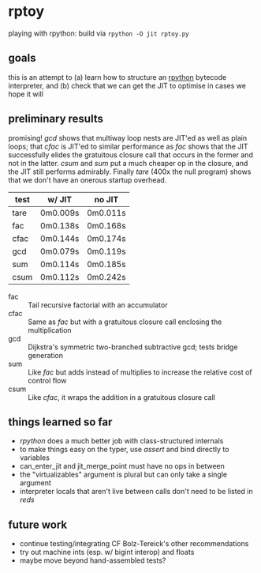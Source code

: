 # rptoy
playing with rpython: build via `rpython -O jit rptoy.py`

## goals
this is an attempt to (a) learn how to structure an [rpython](https://rpython.readthedocs.io/en/latest/) bytecode interpreter, and (b) check that we can get the JIT to optimise in cases we hope it will

## preliminary results
promising! *gcd* shows that multiway loop nests are JIT'ed as well as plain loops; that *cfac* is JIT'ed to similar performance as *fac* shows that the JIT successfully elides
the gratuitous closure call that occurs in the former and not in the latter. *csum* and *sum* put a much cheaper op in the closure, and the JIT still performs admirably. Finally *tare*
(400x the null program) shows that we don't have an onerous startup overhead.

| test  | w/ JIT | no JIT |
| ------------- | ------------- | -------- |
| tare | 0m0.009s | 0m0.011s |
| fac  | 0m0.138s | 0m0.168s |
| cfac | 0m0.144s | 0m0.174s |
| gcd | 0m0.079s | 0m0.119s |
| sum | 0m0.114s | 0m0.185s |
| csum | 0m0.112s | 0m0.242s |

<dl>
  <dt>fac</dt>
  <dd>Tail recursive factorial with an accumulator</dd>
  <dt>cfac</dt>
  <dd>Same as <em>fac</em> but with a gratuitous closure call enclosing the multiplication</dd>
  <dt>gcd</dt>
  <dd>Dijkstra's symmetric two-branched subtractive gcd; tests bridge generation</dd>
  <dt>sum</dt>
  <dd>Like <em>fac</em> but adds instead of multiplies to increase the relative cost of control flow</dd>
  <dt>csum</dt>
  <dd>Like <em>cfac</em>, it wraps the addition in a gratuitous closure call</dd>
</dl>

## things learned so far
- *rpython* does a much better job with class-structured internals
- to make things easy on the typer, use *assert* and bind directly to variables
- can_enter_jit and jit_merge_point must have no ops in between
- the "virtualizables" argument is plural but can only take a single argument
- interpreter locals that aren't live between calls don't need to be listed in *reds*

## future work
- continue testing/integrating CF Bolz-Tereick's other recommendations
- try out machine ints (esp. w/ bigint interop) and floats
- maybe move beyond hand-assembled tests?
